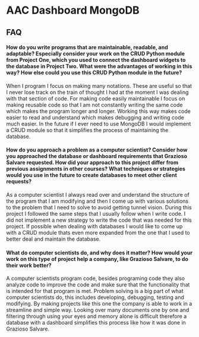 # AAC Dashboard MongoDB

## FAQ

#### How do you write programs that are maintainable, readable, and adaptable? Especially consider your work on the CRUD Python module from Project One, which you used to connect the dashboard widgets to the database in Project Two. What were the advantages of working in this way? How else could you use this CRUD Python module in the future?

When I program I focus on making many notations. These are useful so that I never lose track on the train of thought I had at the moment I was dealing with that section of code. For making code easily maintainable I focus on making reusable code so that I am not constantly writing the same code which makes the program longer and longer. Working this way makes code easier to read and understand which makes debugging and writing code much easier. In the future if I ever need to use MongoDB I would implement a CRUD module so that it simplifies the process of maintaining the database.

#### How do you approach a problem as a computer scientist? Consider how you approached the database or dashboard requirements that Grazioso Salvare requested. How did your approach to this project differ from previous assignments in other courses? What techniques or strategies would you use in the future to create databases to meet other client requests?

As a computer scientist I always read over and understand the structure of the program that I am modifying and then I come up with various solutions to the problem that I need to solve to avoid getting tunnel vision. During this project I followed the same steps that I usually follow when I write code. I did not implement a new strategy to write the code that was needed for this project. If possible when dealing with databases I would like to come up with a CRUD module thats even more expanded from the one that I used to better deal and maintain the database.

#### What do computer scientists do, and why does it matter? How would your work on this type of project help a company, like Grazioso Salvare, to do their work better?

A computer scientists program code, besides programing code they also analyze code to improve the code and make sure that the functionality that is intended for that program is met. Problem solving is a big part of what computer scientists do, this includes developing, debugging, testing and modifying. By making projects like this one the company is able to work in a streamline and simple way. Looking over many documents one by one and filtering through using your eyes and memory alone is difficult therefore a database with a dashboard simplifies this process like how it was done in Grazioso Salvare.
